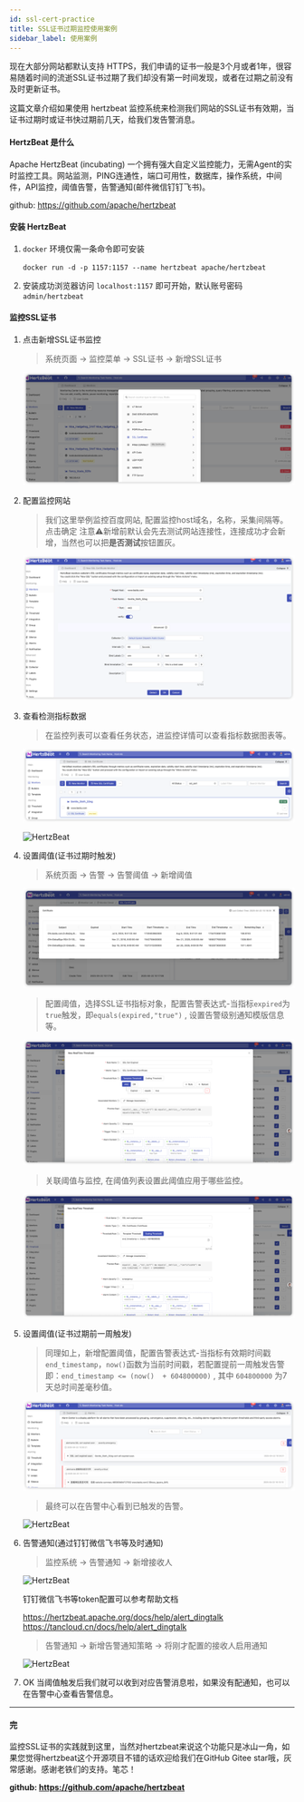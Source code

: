 ```yaml
---
id: ssl-cert-practice  
title: SSL证书过期监控使用案例    
sidebar_label: 使用案例
---
```


现在大部分网站都默认支持 HTTPS，我们申请的证书一般是3个月或者1年，很容易随着时间的流逝SSL证书过期了我们却没有第一时间发现，或者在过期之前没有及时更新证书。

这篇文章介绍如果使用 hertzbeat 监控系统来检测我们网站的SSL证书有效期，当证书过期时或证书快过期前几天，给我们发告警消息。

#### HertzBeat 是什么

Apache HertzBeat (incubating) 一个拥有强大自定义监控能力，无需Agent的实时监控工具。网站监测，PING连通性，端口可用性，数据库，操作系统，中间件，API监控，阈值告警，告警通知(邮件微信钉钉飞书)。

github: <https://github.com/apache/hertzbeat>

#### 安装 HertzBeat

1. `docker` 环境仅需一条命令即可安装

    `docker run -d -p 1157:1157 --name hertzbeat apache/hertzbeat`

2. 安装成功浏览器访问 `localhost:1157` 即可开始，默认账号密码 `admin/hertzbeat`

#### 监控SSL证书

1. 点击新增SSL证书监控

    > 系统页面 -> 监控菜单 -> SSL证书 -> 新增SSL证书

    ![HertzBeat](/img/docs/start/ssl_1.png)

2. 配置监控网站

   > 我们这里举例监控百度网站, 配置监控host域名，名称，采集间隔等。  
   > 点击确定 注意⚠️新增前默认会先去测试网站连接性，连接成功才会新增，当然也可以把**是否测试**按钮置灰。

    ![HertzBeat](/img/docs/start/ssl_2.png)

3. 查看检测指标数据

    > 在监控列表可以查看任务状态，进监控详情可以查看指标数据图表等。

    ![HertzBeat](/img/docs/start/ssl_3.png)

    ![HertzBeat](/img/docs/start/ssl_11.png)

4. 设置阈值(证书过期时触发)

    > 系统页面 -> 告警 -> 告警阈值 -> 新增阈值

    ![HertzBeat](/img/docs/start/ssl_4.png)

    > 配置阈值，选择SSL证书指标对象，配置告警表达式-当指标`expired`为`true`触发，即`equals(expired,"true")` , 设置告警级别通知模版信息等。

    ![HertzBeat](/img/docs/start/ssl_5.png)

    > 关联阈值与监控, 在阈值列表设置此阈值应用于哪些监控。

    ![HertzBeat](/img/docs/start/ssl_6.png)

5. 设置阈值(证书过期前一周触发)

    > 同理如上，新增配置阈值，配置告警表达式-当指标有效期时间戳 `end_timestamp`，`now()`函数为当前时间戳，若配置提前一周触发告警即：`end_timestamp <= (now()  + 604800000)` , 其中 `604800000` 为7天总时间差毫秒值。

    ![HertzBeat](/img/docs/start/ssl_7.png)

    > 最终可以在告警中心看到已触发的告警。

    ![HertzBeat](/img/docs/start/ssl_8.png)

6. 告警通知(通过钉钉微信飞书等及时通知)

    > 监控系统 -> 告警通知 -> 新增接收人

    ![HertzBeat](/img/docs/start/ssl_9.png)

    钉钉微信飞书等token配置可以参考帮助文档

    <https://hertzbeat.apache.org/docs/help/alert_dingtalk>  
    <https://tancloud.cn/docs/help/alert_dingtalk>

    > 告警通知 -> 新增告警通知策略 -> 将刚才配置的接收人启用通知

    ![HertzBeat](/img/docs/start/ssl_10.png)

7. OK 当阈值触发后我们就可以收到对应告警消息啦，如果没有配通知，也可以在告警中心查看告警信息。

----  

#### 完

监控SSL证书的实践就到这里，当然对hertzbeat来说这个功能只是冰山一角，如果您觉得hertzbeat这个开源项目不错的话欢迎给我们在GitHub Gitee star哦，灰常感谢。感谢老铁们的支持。笔芯！

**github: <https://github.com/apache/hertzbeat>**
